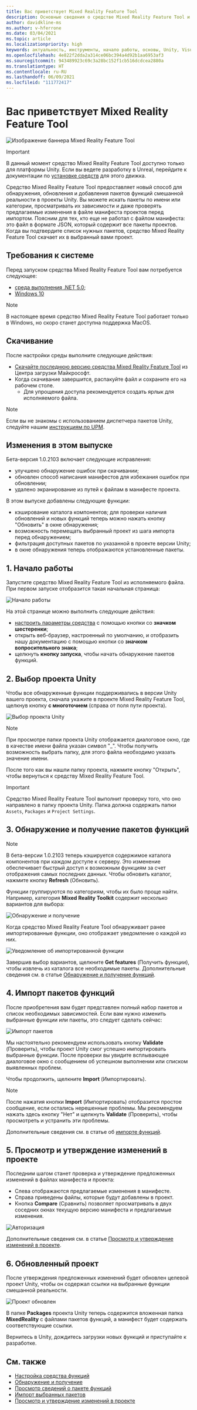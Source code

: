```yaml
---
title: Вас приветствует Mixed Reality Feature Tool
description: Основные сведения о средстве Mixed Reality Feature Tool и его использовании для разработки для HoloLens и виртуальной реальности.
author: davidkline-ms
ms.author: v-hferrone
ms.date: 03/04/2021
ms.topic: article
ms.localizationpriority: high
keywords: актуальность, инструменты, начало работы, основы, Unity, Visual Studio, набор средств, гарнитура смешанной реальности, гарнитура Windows Mixed Reality, гарнитура виртуальной реальности, установка, Windows, HoloLens, эмулятор, Unreal, OpenXR
ms.openlocfilehash: 4e822f2dda2a314ce06bc394a4d92b1aa6953af3
ms.sourcegitcommit: 943489923c69c3a28bc152f1cb516dcdcea2880a
ms.translationtype: HT
ms.contentlocale: ru-RU
ms.lasthandoff: 06/09/2021
ms.locfileid: "111772417"
---
```

# <a name="welcome-to-the-mixed-reality-feature-tool"></a>Вас приветствует Mixed Reality Feature Tool

![Изображение баннера Mixed Reality Feature Tool](images/feature-tool-banner.png)

> [!IMPORTANT]
> В данный момент средство Mixed Reality Feature Tool доступно только для платформы Unity. Если вы ведете разработку в Unreal, перейдите к документации по [установке средств](../install-the-tools.md) для этого движка.

Средство Mixed Reality Feature Tool предоставляет новый способ для обнаружения, обновления и добавления пакетов функций смешанной реальности в проекты Unity. Вы можете искать пакеты по имени или категории, просматривать их зависимости и даже проверять предлагаемые изменения в файле манифеста проектов перед импортом. Поясним для тех, кто еще не работал с файлом манифеста: это файл в формате JSON, который содержит все пакеты проектов. Когда вы подтвердите список нужных пакетов, средство Mixed Reality Feature Tool скачает их в выбранный вами проект.

## <a name="system-requirements"></a>Требования к системе

Перед запуском средства Mixed Reality Feature Tool вам потребуется следующее:

* [среда выполнения .NET 5.0](https://dotnet.microsoft.com/download/dotnet/5.0);
* [Windows 10](https://www.microsoft.com/software-download/windows10ISO)

> [!NOTE]
> В настоящее время средство Mixed Reality Feature Tool работает только в Windows, но скоро станет доступна поддержка MacOS.

## <a name="download"></a>Скачивание

После настройки среды выполните следующие действия:

* [Скачайте последнюю версию средства Mixed Reality Feature Tool](https://aka.ms/MRFeatureTool) из Центра загрузки Майкрософт.
* Когда скачивание завершится, распакуйте файл и сохраните его на рабочем столе.
    * Для упрощения доступа рекомендуется создать ярлык для исполняемого файла.

> [!NOTE]
> Если вы не знакомы с использованием диспетчера пакетов Unity, следуйте нашим [инструкциям по UPM](/windows/mixed-reality/mrtk-unity/configuration/usingupm#managing-mixed-reality-features-with-the-unity-package-manager).

## <a name="changes-in-this-release"></a>Изменения в этом выпуске

Бета-версия 1.0.2103 включает следующие исправления:

* улучшено обнаружение ошибок при скачивании;
* обновлен способ написания манифестов для избежания ошибок при обновлении;
* удалено экранирование из путей к файлам в манифесте проекта.

В этом выпуске добавлены следующие функции:

* кэширование каталога компонентов; для проверки наличия обновлений и новых функций теперь можно нажать кнопку "Обновить" в окне обнаружения;
* возможность перемещать выбранный проект из шага импорта перед обнаружением;
* фильтрация доступных пакетов по указанной в проекте версии Unity;
* в окне обнаружения теперь отображаются установленные пакеты.

## <a name="1-getting-started"></a>1. Начало работы

Запустите средство Mixed Reality Feature Tool из исполняемого файла. При первом запуске отобразится такая начальная страница:

![Начало работы](images/FeatureToolStart.png)

На этой странице можно выполнить следующие действия:

* [настроить параметры средства](configuring-feature-tool.md) с помощью кнопки со **значком шестеренки**;
* открыть веб-браузер, настроенный по умолчанию, и отобразить нашу документацию с помощью кнопки со **значком вопросительного знака**;
* щелкнуть **кнопку запуска**, чтобы начать обнаружение пакетов функций.

## <a name="2-selecting-your-unity-project"></a>2. Выбор проекта Unity

Чтобы все обнаруженные функции поддерживались в версии Unity вашего проекта, сначала укажите в проекте Mixed Reality Feature Tool, щелкнув кнопку **с многоточием** (справа от поля пути проекта).

![Выбор проекта Unity](images/FeatureToolSelectUnityProject.png)

> [!NOTE]
> При просмотре папки проекта Unity отображается диалоговое окно, где в качестве имени файла указан символ "_". Чтобы получить возможность выбрать папку, для этого файла необходимо указать значение имени.

После того как вы нашли папку проекта, нажмите кнопку "Открыть", чтобы вернуться к средству Mixed Reality Feature Tool.

> [!IMPORTANT]
> Средство Mixed Reality Feature Tool выполнит проверку того, что оно направлено в папку проекта Unity. Папка должна содержать папки `Assets`, `Packages` и `Project Settings`.

## <a name="3-discovering-and-acquiring-feature-packages"></a>3. Обнаружение и получение пакетов функций

> [!NOTE]
> В бета-версии 1.0.2103 теперь кэшируется содержимое каталога компонентов при каждом доступе к серверу. Это изменение обеспечивает быстрый доступ к возможным функциям за счет отображения самых последних данных. Чтобы обновить каталог, нажмите кнопку **Refresh** (Обновить).

Функции группируются по категориям, чтобы их было проще найти. Например, категория **Mixed Reality Toolkit** содержит несколько вариантов для выбора:

![Обнаружение и получение](images/FeatureToolDiscovery.png)

Когда средство Mixed Reality Feature Tool обнаруживает ранее импортированные функции, оно отображает уведомление о каждой из них.

![Уведомление об импортированной функции](images/feature-tool-imported-note.png)


Завершив выбор вариантов, щелкните **Get features** (Получить функции), чтобы извлечь из каталога все необходимые пакеты. Дополнительные сведения см. в статье [Обнаружение и получение функций](discovering-features.md).

## <a name="4-importing-feature-packages"></a>4. Импорт пакетов функций

После приобретения вам будет представлен полный набор пакетов и список необходимых зависимостей. Если вам нужно изменить выбранные функции или пакеты, это следует сделать сейчас:

![Импорт пакетов](images/FeatureToolImport.png)

Мы настоятельно рекомендуем использовать кнопку **Validate** (Проверить), чтобы проект Unity смог успешно импортировать выбранные функции. После проверки вы увидите всплывающее диалоговое окно с сообщением об успешном выполнении или списком выявленных проблем.

Чтобы продолжить, щелкните **Import** (Импортировать).

> [!NOTE]
> После нажатия кнопки **Import** (Импортировать) отобразится простое сообщение, если остались нерешенные проблемы. Мы рекомендуем нажать здесь кнопку "Нет" и щелкнуть **Validate** (Проверить), чтобы просмотреть и устранить эти проблемы.

Дополнительные сведения см. в статье об [импорте функций](importing-features.md).

## <a name="5-reviewing-and-approving-project-changes"></a>5. Просмотр и утверждение изменений в проекте

Последним шагом станет проверка и утверждение предложенных изменений в файлах манифеста и проекта:

* Слева отображаются предлагаемые изменения в манифесте.
* Справа приведены файлы, которые будут добавлены в проект.
* Кнопка **Compare** (Сравнить) позволяет просматривать в двух соседних окнах текущую версию манифеста и предлагаемые изменения.

![Авторизация](images/FeatureToolApprovalRequest.png)

Дополнительные сведения см. в статье [Просмотр и утверждение изменений в проекте](reviewing-changes.md).

## <a name="6-project-updated"></a>6. Обновленный проект

После утверждения предложенных изменений будет обновлен целевой проект Unity, чтобы он содержал ссылки на выбранные функции смешанной реальности.

![Проект обновлен](images/FeatureToolProjectUpdated.png)

В папке **Packages** проекта Unity теперь содержится вложенная папка **MixedReality** с файлами пакетов функций, а манифест будет содержать соответствующие ссылки.

Вернитесь в Unity, дождитесь загрузки новых функций и приступайте к разработке.

## <a name="see-also"></a>См. также

- [Настройка средства функций](configuring-feature-tool.md)
- [Обнаружение и получение](discovering-features.md)
- [Просмотр сведений о пакете функций](viewing-package-details.md)
- [Импорт выбранных пакетов](importing-features.md)
- [Просмотр и утверждение изменений в проекте](reviewing-changes.md)